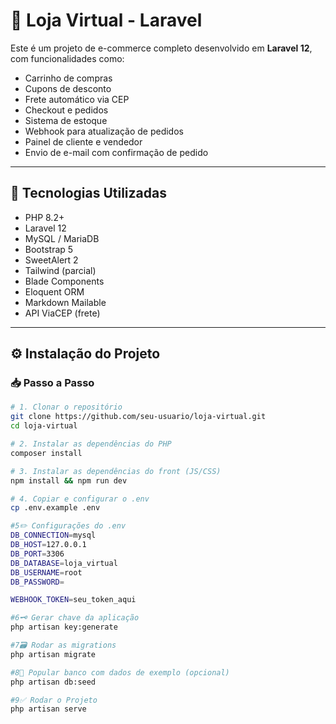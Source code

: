 # 🛒 Loja Virtual - Laravel

Este é um projeto de e-commerce completo desenvolvido em **Laravel 12**, com funcionalidades como:

- Carrinho de compras
- Cupons de desconto
- Frete automático via CEP
- Checkout e pedidos
- Sistema de estoque
- Webhook para atualização de pedidos
- Painel de cliente e vendedor
- Envio de e-mail com confirmação de pedido

---

## 🚀 Tecnologias Utilizadas

- PHP 8.2+
- Laravel 12
- MySQL / MariaDB
- Bootstrap 5
- SweetAlert 2
- Tailwind (parcial)
- Blade Components
- Eloquent ORM
- Markdown Mailable
- API ViaCEP (frete)

---
## ⚙️ Instalação do Projeto
### 📥 Passo a Passo

```bash
# 1. Clonar o repositório
git clone https://github.com/seu-usuario/loja-virtual.git
cd loja-virtual

# 2. Instalar as dependências do PHP
composer install

# 3. Instalar as dependências do front (JS/CSS)
npm install && npm run dev

# 4. Copiar e configurar o .env
cp .env.example .env

#5✏️ Configurações do .env
DB_CONNECTION=mysql
DB_HOST=127.0.0.1
DB_PORT=3306
DB_DATABASE=loja_virtual
DB_USERNAME=root
DB_PASSWORD=

WEBHOOK_TOKEN=seu_token_aqui

#6🗝️ Gerar chave da aplicação
php artisan key:generate

#7🗃️ Rodar as migrations
php artisan migrate

#8🌱 Popular banco com dados de exemplo (opcional)
php artisan db:seed

#9✅ Rodar o Projeto
php artisan serve



